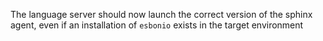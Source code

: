The language server should now launch the correct version of the sphinx agent, even if an installation of `esbonio` exists in the target environment
